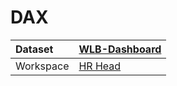 



# DAX

|Dataset|[WLB-Dashboard](./../WLB-Dashboard.md)|
| :--- | :--- |
|Workspace|[HR Head](../../Workspaces/HR-Head.md)|
